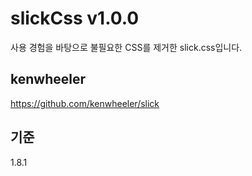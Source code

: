 # slickCss v1.0.0
사용 경험을 바탕으로 불필요한 CSS를 제거한 slick.css입니다.

## kenwheeler
<https://github.com/kenwheeler/slick>

## 기준
1.8.1